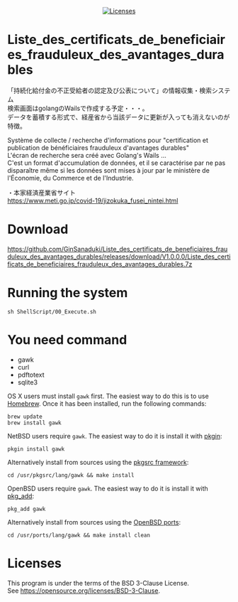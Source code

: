 <p align="center">
    <a href="https://opensource.org/licenses/BSD-3-Clause"><img src="https://img.shields.io/badge/license-bsd-orange.svg" alt="Licenses"></a>
</p>

# Liste_des_certificats_de_beneficiaires_frauduleux_des_avantages_durables
「持続化給付金の不正受給者の認定及び公表について」の情報収集・検索システム  
検索画面はgolangのWailsで作成する予定・・・。  
データを蓄積する形式で、経産省から当該データに更新が入っても消えないのが特徴。  

Système de collecte / recherche d'informations pour "certification et publication de bénéficiaires frauduleux d'avantages durables"  
L'écran de recherche sera créé avec Golang's Wails ...  
C'est un format d'accumulation de données, et il se caractérise par ne pas disparaître même si les données sont mises à jour par le ministère de l'Économie, du Commerce et de l'Industrie.  

・本家経済産業省サイト  
https://www.meti.go.jp/covid-19/jizokuka_fusei_nintei.html  

# Download

https://github.com/GinSanaduki/Liste_des_certificats_de_beneficiaires_frauduleux_des_avantages_durables/releases/download/V1.0.0.0/Liste_des_certificats_de_beneficiaires_frauduleux_des_avantages_durables.7z  


# Running the system

```
sh ShellScript/00_Execute.sh
```

# You need command
- gawk
- curl
- pdftotext
- sqlite3

OS X users must install `gawk` first. The easiest way to do this is to use [Homebrew](http://brew.sh/). Once it has been installed, run the following commands:
```
brew update
brew install gawk
```

NetBSD users require `gawk`. The easiest way to do it is install it with [pkgin](http://pkgin.net):
```
pkgin install gawk
```

Alternatively install from sources using the [pkgsrc framework](https://pkgsrc.org/):
```
cd /usr/pkgsrc/lang/gawk && make install
```


OpenBSD users require `gawk`. The easiest way to do it is install it with [pkg_add](http://man.openbsd.org/OpenBSD-current/man1/pkg_add.1):
```
pkg_add gawk
```

Alternatively install from sources using the [OpenBSD ports](http://man.openbsd.org/OpenBSD-current/man1/ports.7):
```
cd /usr/ports/lang/gawk && make install clean
```

# Licenses
This program is under the terms of the BSD 3-Clause License.  
See https://opensource.org/licenses/BSD-3-Clause.  
